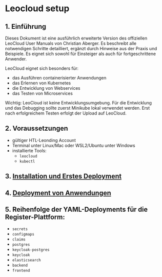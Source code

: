 # Leocloud setup

## 1. Einführung

Dieses Dokument ist eine ausführlich erweiterte Version des offiziellen LeoCloud User Manuals von Christian Aberger. Es beschreibt alle notwendigen Schritte detailliert, ergänzt durch Hinweise aus der Praxis und Beispiele. Es eignet sich sowohl für Einsteiger als auch für fortgeschrittene Anwender.

LeoCloud eignet sich besonders für:
- das Ausführen containerisierter Anwendungen
- das Erlernen von Kubernetes
- die Entwicklung von Webservices
- das Testen von Microservices

Wichtig: LeoCloud ist keine Entwicklungsumgebung. Für die Entwicklung und das Debugging sollte zuerst Minikube lokal verwendet werden. Erst nach erfolgreichem Testen erfolgt der Upload auf LeoCloud.

## 2. Voraussetzungen
- gültiger HTL-Leonding Account
- Terminal unter Linux/Mac oder WSL2/Ubuntu unter Windows
- installierte Tools:
  - `leocloud`
  - `kubectl`

## 3. [Installation und Erstes Deployment](./installation.md)
## 4. [Deployment von Anwendungen](./deployment.md)

## 5. Reihenfolge der YAML-Deployments für die Register-Plattform:
- `secrets`
- `configmaps`
- `claims`
- `postgres`
- `keycloak-postgres`
- `keycloak`
- `elasticsearch`
- `backend`
- `frontend`